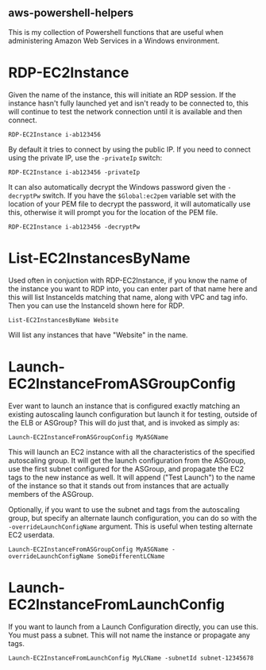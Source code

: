 ## aws-powershell-helpers

This is my collection of Powershell functions that are useful when administering Amazon Web Services in a Windows environment.

# RDP-EC2Instance

Given the name of the instance, this will initiate an RDP session. If the instance hasn't fully launched yet and isn't ready to be connected to, this will continue to test the network connection until it is available and then connect.

```RDP-EC2Instance i-ab123456```

By default it tries to connect by using the public IP. If you need to connect using the private IP, use the `-privateIp` switch:

```RDP-EC2Instance i-ab123456 -privateIp```

It can also automatically decrypt the Windows password given the `-decryptPw` switch. If you have the `$Global:ec2pem` variable set with the location of your PEM file to decrypt the password, it will automatically use this, otherwise it will prompt you for the location of the PEM file.

```RDP-EC2Instance i-ab123456 -decryptPw```

# List-EC2InstancesByName

Used often in conjuction with RDP-EC2Instance, if you know the name of the instance you want to RDP into, you can enter part of that name here and this will list InstanceIds matching that name, along with VPC and tag info. Then you can use the InstanceId shown here for RDP.

```List-EC2InstancesByName Website```

Will list any instances that have "Website" in the name.

# Launch-EC2InstanceFromASGroupConfig

Ever want to launch an instance that is configured exactly matching an existing autoscaling launch configuration but launch it for testing, outside of the ELB or ASGroup?  This will do just that, and is invoked as simply as:

 ```Launch-EC2InstanceFromASGroupConfig MyASGName```

This will launch an EC2 instance with all the characteristics of the specified autoscaling group. It will get the launch configuration from the ASGroup, use the first subnet configured for the ASGroup, and propagate the EC2 tags to the new instance as well.  It will append ("Test Launch") to the name of the instance so that it stands out from instances that are actually members of the ASGroup.

Optionally, if you want to use the subnet and tags from the autoscaling group, but specify an alternate launch configuration, you can do so with the `-overrideLaunchConfigName` argument. This is useful when testing alternate EC2 userdata.

```Launch-EC2InstanceFromASGroupConfig MyASGName -overrideLaunchConfigName SomeDifferentLCName```

# Launch-EC2InstanceFromLaunchConfig

If you want to launch from a Launch Configuration directly, you can use this. You must pass a subnet. This will not name the instance or propagate any tags.

```Launch-EC2InstanceFromLaunchConfig MyLCName -subnetId subnet-12345678```

